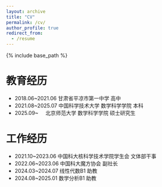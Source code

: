 ```yaml
---
layout: archive
title: "CV"
permalink: /cv/
author_profile: true
redirect_from:
  - /resume
---
```


{% include base_path %}


教育经历<!-- Education experience -->
======

* 2018.06~2021.06 甘肃省平凉市第一中学  高中
* 2021.08~2025.07 中国科学技术大学  数学科学学院  本科
* 2025.09~&nbsp;&nbsp;&nbsp;&nbsp; 北京师范大学  数学科学学院  硕士研究生

<!-- * Ph.D in Version Control Theory, GitHub University, 2018 (expected) -->
<!-- * M.S. in Jekyll, GitHub University, 2014 -->
<!-- * B.S. in GitHub, GitHub University, 2012 -->


工作经历<!-- Work experience -->
======

* 2021.10~2023.06 中国科大核科学技术学院学生会 文体部干事
* 2022.06~2023.06 中国科大魔方协会 副社长
* 2024.03~2024.07 线性代数B1 助教
* 2024.08~2025.01 数学分析B1 助教



<!-- * Spring 2024: Academic Pages Collaborator
  * GitHub University
  * Duties includes: Updates and improvements to template
  * Supervisor: The Users

* Fall 2015: Research Assistant
  * GitHub University
  * Duties included: Merging pull requests
  * Supervisor: Professor Hub

* Summer 2015: Research Assistant
  * GitHub University
  * Duties included: Tagging issues
  * Supervisor: Professor Git -->
  
<!-- Skills
======
* Skill 1
* Skill 2
  * Sub-skill 2.1
  * Sub-skill 2.2
  * Sub-skill 2.3
* Skill 3 -->

<!-- Publications
======
  <ul>{% for post in site.publications reversed %}
    {% include archive-single-cv.html %}
  {% endfor %}</ul>
  
Talks
======
  <ul>{% for post in site.talks reversed %}
    {% include archive-single-talk-cv.html  %}
  {% endfor %}</ul>
  
Teaching
======
  <ul>{% for post in site.teaching reversed %}
    {% include archive-single-cv.html %}
  {% endfor %}</ul>
  
Service and leadership
======
* Currently signed in to 43 different slack teams -->
